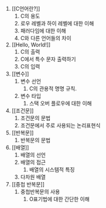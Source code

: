 1. [[C언어란?]]
    1. C의 용도
    2. 로우 레벨과 하이 레벨에 대한 이해
    3. 패러다임에 대한 이해
    4. C와 다른 언어들의 차이
2. [[Hello, World!]]
    1. C의 출력
    2. C에서 특수 문자 출력하기
    3. C의 입력
3. [[변수]]
    1. 변수 선언
        1. C의 관용적 명명 규칙.
    2. 변수 타입
        1. 스택 오버 플로우에 대한 이해
4. [[조건문]]
    1. 조건문의 문법
    2. 조건문에서 주로 사용되는 논리표현식
5. [[반복문]]
    1. 반복문의 문법
6. [[배열]]
    1. 배열의 선언
    2. 배열의 접근
        1. 배열의 시스템적 특징
    3. 다차원 배열
7. [[중첩 반복문]]
    1. 중첩반복문의 사용
        1. O표기법에 대한 간단한 이해